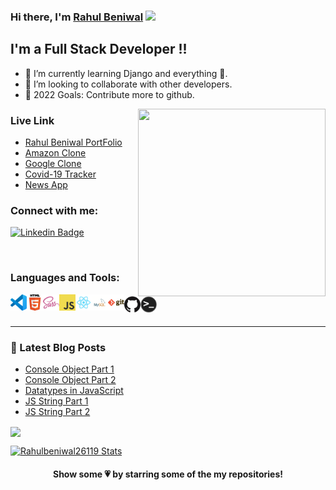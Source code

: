 ### Hi there, I'm <a href="https://gkassym.netlify.app" target="_blank">Rahul Beniwal</a> <img src="https://media.giphy.com/media/hvRJCLFzcasrR4ia7z/giphy.gif" width="25px">

<!-- [![Website]()
 -->

## I'm a Full Stack Developer !!


- 🌱 I’m currently learning Django and everything 🤣.
- 👯 I’m looking to collaborate with other developers.
- 🥅 2022 Goals: Contribute more to github.
 <img align="right" src="https://i.postimg.cc/d3qQdKhf/robotintro-unscreen.gif" width="300px" height="300px" />


### Live Link 
<!-- Live Links: START  -->
- [Rahul Beniwal PortFolio](https://rahulbeniwalportfolio.netlify.app/)
- [Amazon Clone](https://serene-borg-fc3c10.netlify.app/)
- [Google Clone](https://clone-7fca3.web.app/)
- [Covid-19 Tracker](https://awesome-wilson-7e01e1.netlify.app/)
- [News App](https://eloquent-carson-45027f.netlify.app/)
<!-- Live Links: END-->


### Connect with me:


[![Linkedin Badge](https://img.shields.io/badge/-LinkedIn-0e76a8?style=flat-square&logo=Linkedin&logoColor=white)](https://www.linkedin.com/in/rahulbeniwal26119/)

<br />

### Languages and Tools:

<img align="left" alt="Visual Studio Code" width="26px" src="https://raw.githubusercontent.com/github/explore/80688e429a7d4ef2fca1e82350fe8e3517d3494d/topics/visual-studio-code/visual-studio-code.png" />

<img align="left" alt="HTML5" width="26px" src="https://raw.githubusercontent.com/github/explore/80688e429a7d4ef2fca1e82350fe8e3517d3494d/topics/html/html.png" />

<img align="left" alt="Sass" width="26px" src="https://raw.githubusercontent.com/github/explore/80688e429a7d4ef2fca1e82350fe8e3517d3494d/topics/sass/sass.png" />

<img align="left" alt="JavaScript" width="26px" src="https://raw.githubusercontent.com/github/explore/80688e429a7d4ef2fca1e82350fe8e3517d3494d/topics/javascript/javascript.png" />
<img align="left" alt="React" width="26px" src="https://raw.githubusercontent.com/github/explore/80688e429a7d4ef2fca1e82350fe8e3517d3494d/topics/react/react.png" />

<img align="left" alt="MySQL" width="26px" src="https://raw.githubusercontent.com/github/explore/80688e429a7d4ef2fca1e82350fe8e3517d3494d/topics/mysql/mysql.png" />


<img align="left" alt="Git" width="26px" src="https://raw.githubusercontent.com/github/explore/80688e429a7d4ef2fca1e82350fe8e3517d3494d/topics/git/git.png" />

<img align="left" alt="GitHub" width="26px" src="https://raw.githubusercontent.com/github/explore/78df643247d429f6cc873026c0622819ad797942/topics/github/github.png" />

<img align="left" alt="Terminal" width="26px" src="https://raw.githubusercontent.com/github/explore/80688e429a7d4ef2fca1e82350fe8e3517d3494d/topics/terminal/terminal.png" />

<br />
<br />

---

### 📕 Latest Blog Posts

<!-- BLOG-POST-LIST:START -->
- [Console Object Part 1](https://rahulbeniwal26119.medium.com/javascript-console-object-hacks-part-1-69a5ebb2484a)
- [Console Object Part 2](https://rahulbeniwal26119.medium.com/javascript-console-object-hacks-part-2-d95cff910779)
- [Datatypes in JavaScript](https://rahulbeniwal26119.medium.com/datatypes-in-javascript-538ada968a57)
- [JS String Part 1](https://rahulbeniwal26119.medium.com/js-string-part-1-cb140b12ab56)
- [JS String Part 2](https://rahulbeniwal26119.medium.com/js-string-part-2-7675cb9ce2c4)
<!-- BLOG-POST-LIST:END -->



[linkedin]: https://www.linkedin.com/in/rahulbeniwal26119/

<a href="https://github.com/Rahulbeniwal26119">
<!-- <img align="center"  src="https://github-readme-stats.vercel.app/api?username=Rahulbeniwal26119&&show_icons=true&title_color=ffffff&icon_color=bb2acf&text_color=daf7dc&bg_color=151515"/>
</a> -->

<a href="https://github.com/Rahulbeniwal26119">
  <img align="center" src="https://github-readme-stats.vercel.app/api/top-langs/?username=Rahulbeniwal26119&theme=dark&hide_langs_below=1" />
</a>

<p> <a href="https://github.com/ryo-ma/github-profile-trophy"><img src="https://github-profile-trophy.vercel.app/?username=Rahulbeniwal26119&theme=nord" alt="Rahulbeniwal26119 Stats" /></a> </p>


<div align="center">

#### Show some 💗 by starring some of the my  repositories!

</div>
